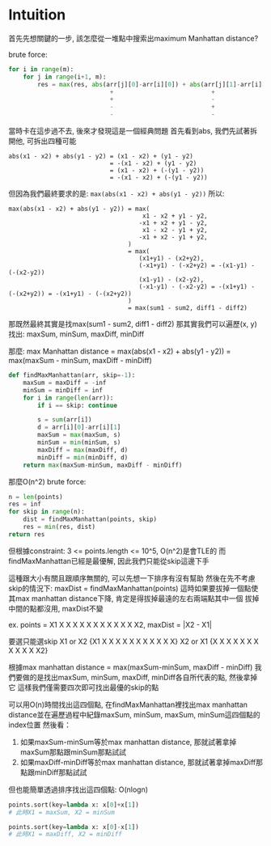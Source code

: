 # Intuition

首先先想關鍵的一步, 該怎麼從一堆點中搜索出maximum Manhattan distance?

brute force:
```py
for i in range(m):
    for j in range(i+1, m):
        res = max(res, abs(arr[j][0]-arr[i][0]) + abs(arr[j][1]-arr[i][1]))
                            +                           +
                            +                           -
                            -                           +
                            -                           -
```

當時卡在這步過不去, 後來才發現這是一個經典問題
首先看到abs, 我們先試著拆開他, 可拆出四種可能

```
abs(x1 - x2) + abs(y1 - y2) = (x1 - x2) + (y1 - y2)
                            = -(x1 - x2) + (y1 - y2)
                            = (x1 - x2) + (-(y1 - y2))
                            = -(x1 - x2) + (-(y1 - y2))
```

但因為我們最終要求的是: `max(abs(x1 - x2) + abs(y1 - y2))`
所以:

```
max(abs(x1 - x2) + abs(y1 - y2)) = max(
                                     x1 - x2 + y1 - y2,
                                    -x1 + x2 + y1 - y2,
                                     x1 - x2 - y1 + y2,
                                    -x1 + x2 - y1 + y2,
                                 )
                                 = max(
                                    (x1+y1) - (x2+y2),
                                    (-x1+y1) - (-x2+y2) = -(x1-y1) - (-(x2-y2))
                                    (x1-y1) - (x2-y2),
                                    (-x1-y1) - (-x2-y2) = -(x1+y1) - (-(x2+y2)) = -(x1+y1) - (-(x2+y2))
                                 )
                                 = max(sum1 - sum2, diff1 - diff2)
```

那既然最終其實是找max(sum1 - sum2, diff1 - diff2)
那其實我們可以遍歷(x, y)找出: maxSum, minSum, maxDiff, minDiff

那麼: max Manhattan distance = max(abs(x1 - x2) + abs(y1 - y2)) = max(maxSum - minSum, maxDiff - minDiff)

```py
def findMaxManhattan(arr, skip=-1):
    maxSum = maxDiff = -inf
    minSum = minDiff = inf
    for i in range(len(arr)):
        if i == skip: continue

        s = sum(arr[i])
        d = arr[i][0]-arr[i][1]
        maxSum = max(maxSum, s)
        minSum = min(minSum, s)
        maxDiff = max(maxDiff, d)
        minDiff = min(minDiff, d)
    return max(maxSum-minSum, maxDiff - minDiff)
```

那麼O(n^2) brute force:

```py
n = len(points)
res = inf
for skip in range(n):
    dist = findMaxManhattan(points, skip)
    res = min(res, dist)
return res
```

但根據constraint: 3 <= points.length <= 10^5, O(n^2)是會TLE的
而findMaxManhattan已經是最優解, 因此我們只能從skip這邊下手

這種跟大小有關且跟順序無關的, 可以先想一下排序有沒有幫助
然後在先不考慮skip的情況下: maxDist = findMaxManhattan(points)
這時如果要拔掉一個點使其max manhattan distance下降, 肯定是得拔掉最遠的左右兩端點其中一個
拔掉中間的點都沒用, maxDist不變

ex. points = X1 X X X X X X X X X X X X2, maxDist = |X2 - X1|

要選只能選skip X1 or X2
{X1 X X X X X X X X X X X} X2 or X1 {X X X X X X X X X X X X2}

根據max manhattan distance = max(maxSum-minSum, maxDiff - minDiff)
我們要做的是找出maxSum, minSum, maxDiff, minDiff各自所代表的點, 然後拿掉它
這樣我們僅需要四次即可找出最優的skip的點

可以用O(n)時間找出這四個點, 在findMaxManhattan裡找出max manhattan distance並在遍歷過程中紀錄maxSum, minSum, maxSum, minSum這四個點的index位置
然後看：
1. 如果maxSum-minSum等於max manhattan distance, 那就試著拿掉maxSum那點跟minSum那點試試
2. 如果maxDiff-minDiff等於max manhattan distance, 那就試著拿掉maxDiff那點跟minDiff那點試試

但也能簡單透過排序找出這四個點: O(nlogn)

```py
points.sort(key=lambda x: x[0]+x[1])
# 此時X1 = maxSum, X2 = minSum

points.sort(key=lambda x: x[0]-x[1])
# 此時X1 = maxDiff, X2 = minDiff
```
